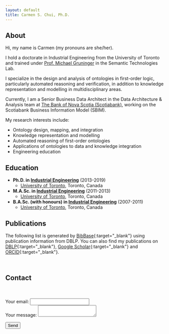 ```yaml
---
layout: default
title: Carmen S. Chui, Ph.D.
---
```


## About
Hi, my name is Carmen (my pronouns are she/her).

I hold a doctorate in Industrial Engineering from the University of Toronto and trained under [Prof. Michael Gruninger](http://stl.mie.utoronto.ca/gruninger.html) in the Semantic Technologies Lab.

I specialize in the design and analysis of ontologies in first-order logic, particularly automated reasoning and verification, in addition to knowledge representation and modelling in multidisciplinary areas.

Currently, I am a Senior Business Data Architect in the Data Architecture & Analysis team at [The Bank of Nova Scotia (Scotiabank)](http://www.scotiabank.com), working on the Scotiabank Business Information Model (SBIM).

My research interests include:
- Ontology design, mapping, and integration
- Knowledge representation and modelling
- Automated reasoning of first-order ontologies
- Applications of ontologies to data and knowledge integration
- Engineering education


## Education
- **Ph.D. in [Industrial Engineering](https://www.mie.utoronto.ca/programs/graduate/phd/)** (2013-2019)
  - [University of Toronto](http://www.utoronto.ca), Toronto, Canada
- **M.A.Sc. in [Industrial Engineering](https://www.mie.utoronto.ca/programs/graduate/master-of-applied-science/)** (2011-2013)
  - [University of Toronto](http://www.utoronto.ca), Toronto, Canada
- **B.A.Sc. (with honours) in [Industrial Engineering](https://www.mie.utoronto.ca/programs/undergraduate/industrial-engineering/)** (2007-2011)
  - [University of Toronto](http://www.utoronto.ca), Toronto, Canada

## Publications
The following list is generated by [BibBase](https://bibbase.org/){:target="_blank"} using publication information from DBLP.  You can also find my publications on [DBLP]({{site.author.dblp}}){:target="_blank"}, [Google Scholar]({{site.author.googlescholar}}){:target="_blank"} and [ORCID]({{site.author.orcid}}){:target="_blank"}.

<script src="https://bibbase.org/show?bib=https://dblp.org/pid/151/3567.bib&jsonp=1&theme=default&folding=1"></script>

<br>

## Contact
<form action="https://formspree.io/f/xrgovozv" method="POST"><br><br>
  <label>
    Your email:
    <input type="text" name="_replyto">
  </label><br>
  <label>
    Your message:
    <textarea name="message"></textarea>
  </label><br>
  <!-- your other form fields go here -->
<p><button type="submit">Send</button></p>
</form>
